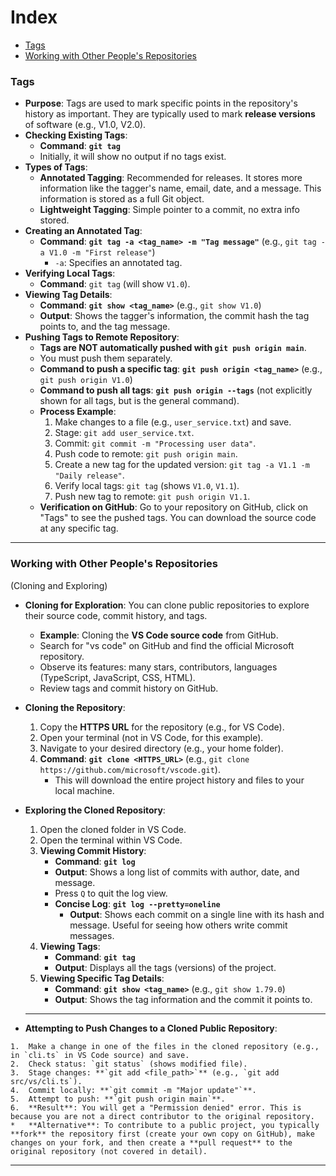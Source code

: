 # Index

- [Tags](#tags)
- [Working with Other People's Repositories](#working-with-other-peoples-repositories)
  
### Tags

*   **Purpose**: Tags are used to mark specific points in the repository's history as important. They are typically used to mark **release versions** of software (e.g., V1.0, V2.0).
*   **Checking Existing Tags**:
    *   **Command**: **`git tag`**
    *   Initially, it will show no output if no tags exist.
*   **Types of Tags**:
    *   **Annotated Tagging**: Recommended for releases. It stores more information like the tagger's name, email, date, and a message. This information is stored as a full Git object.
    *   **Lightweight Tagging**: Simple pointer to a commit, no extra info stored.
*   **Creating an Annotated Tag**:
    *   **Command**: **`git tag -a <tag_name> -m "Tag message"`** (e.g., `git tag -a V1.0 -m "First release"`)
        *   `-a`: Specifies an annotated tag.
*   **Verifying Local Tags**:
    *   **Command**: `git tag` (will show `V1.0`).
*   **Viewing Tag Details**:
    *   **Command**: **`git show <tag_name>`** (e.g., `git show V1.0`)
    *   **Output**: Shows the tagger's information, the commit hash the tag points to, and the tag message.
*   **Pushing Tags to Remote Repository**:
    *   **Tags are NOT automatically pushed with `git push origin main`**.
    *   You must push them separately.
    *   **Command to push a specific tag**: **`git push origin <tag_name>`** (e.g., `git push origin V1.0`)
    *   **Command to push all tags**: **`git push origin --tags`** (not explicitly shown for all tags, but is the general command).
    *   **Process Example**:
        1.  Make changes to a file (e.g., `user_service.txt`) and save.
        2.  Stage: `git add user_service.txt`.
        3.  Commit: `git commit -m "Processing user data"`.
        4.  Push code to remote: `git push origin main`.
        5.  Create a new tag for the updated version: `git tag -a V1.1 -m "Daily release"`.
        6.  Verify local tags: `git tag` (shows `V1.0`, `V1.1`).
        7.  Push new tag to remote: `git push origin V1.1`.
    *   **Verification on GitHub**: Go to your repository on GitHub, click on "Tags" to see the pushed tags. You can download the source code at any specific tag.
---  

### Working with Other People's Repositories  
(Cloning and Exploring) 
*   **Cloning for Exploration**: You can clone public repositories to explore their source code, commit history, and tags.
    *   **Example**: Cloning the **VS Code source code** from GitHub.
    *   Search for "vs code" on GitHub and find the official Microsoft repository.
    *   Observe its features: many stars, contributors, languages (TypeScript, JavaScript, CSS, HTML).
    *   Review tags and commit history on GitHub.
      
*   **Cloning the Repository**:
    1.  Copy the **HTTPS URL** for the repository (e.g., for VS Code).
    2.  Open your terminal (not in VS Code, for this example).
    3.  Navigate to your desired directory (e.g., your home folder).
    4.  **Command**: **`git clone <HTTPS_URL>`** (e.g., `git clone https://github.com/microsoft/vscode.git`).
        *   This will download the entire project history and files to your local machine.
          
*   **Exploring the Cloned Repository**:
    1.  Open the cloned folder in VS Code.
    2.  Open the terminal within VS Code.
    3.  **Viewing Commit History**:
        *   **Command**: **`git log`**
        *   **Output**: Shows a long list of commits with author, date, and message.
        *   Press `Q` to quit the log view.
        *   **Concise Log**: **`git log --pretty=oneline`**
            *   **Output**: Shows each commit on a single line with its hash and message. Useful for seeing how others write commit messages.      
    4.  **Viewing Tags**:
        *   **Command**: **`git tag`**
        *   **Output**: Displays all the tags (versions) of the project.
    5.  **Viewing Specific Tag Details**:
        *   **Command**: **`git show <tag_name>`** (e.g., `git show 1.79.0`)
        *   **Output**: Shows the tag information and the commit it points to.
      
      ---
    
   *   **Attempting to Push Changes to a Cloned Public Repository**:
     
    1.  Make a change in one of the files in the cloned repository (e.g., in `cli.ts` in VS Code source) and save.
    2.  Check status: `git status` (shows modified file).
    3.  Stage changes: **`git add <file_path>`** (e.g., `git add src/vs/cli.ts`).
    4.  Commit locally: **`git commit -m "Major update"`**.
    5.  Attempt to push: **`git push origin main`**.
    6.  **Result**: You will get a "Permission denied" error. This is because you are not a direct contributor to the original repository.
    *   **Alternative**: To contribute to a public project, you typically **fork** the repository first (create your own copy on GitHub), make changes on your fork, and then create a **pull request** to the original repository (not covered in detail).
---  
